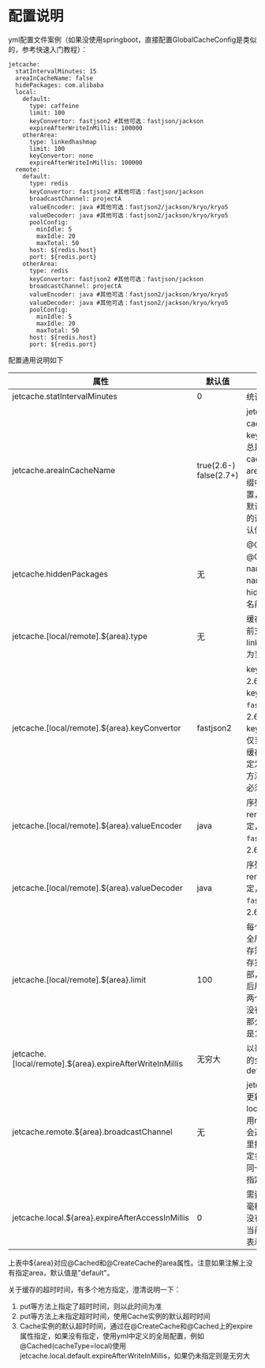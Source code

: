 # 配置说明
yml配置文件案例（如果没使用springboot，直接配置GlobalCacheConfig是类似的，参考快速入门教程）：
```
jetcache:
  statIntervalMinutes: 15
  areaInCacheName: false
  hidePackages: com.alibaba
  local:
    default:
      type: caffeine
      limit: 100
      keyConvertor: fastjson2 #其他可选：fastjson/jackson
      expireAfterWriteInMillis: 100000
    otherArea:
      type: linkedhashmap
      limit: 100
      keyConvertor: none
      expireAfterWriteInMillis: 100000
  remote:
    default:
      type: redis
      keyConvertor: fastjson2 #其他可选：fastjson/jackson
      broadcastChannel: projectA
      valueEncoder: java #其他可选：fastjson2/jackson/kryo/kryo5
      valueDecoder: java #其他可选：fastjson2/jackson/kryo/kryo5
      poolConfig:
        minIdle: 5
        maxIdle: 20
        maxTotal: 50
      host: ${redis.host}
      port: ${redis.port}
    otherArea:
      type: redis
      keyConvertor: fastjson2 #其他可选：fastjson/jackson
      broadcastChannel: projectA
      valueEncoder: java #其他可选：fastjson2/jackson/kryo/kryo5
      valueDecoder: java #其他可选：fastjson2/jackson/kryo/kryo5
      poolConfig:
        minIdle: 5
        maxIdle: 20
        maxTotal: 50
      host: ${redis.host}
      port: ${redis.port}
```


配置通用说明如下

| 属性 | 默认值                         | 说明                                                                                                                                                                                                    |
| --- |-----------------------------|-------------------------------------------------------------------------------------------------------------------------------------------------------------------------------------------------------|
| jetcache.statIntervalMinutes | 0                           | 统计间隔，0表示不统计                                                                                                                                                                                           |
| jetcache.areaInCacheName | true(2.6-) false(2.7+)      | jetcache-anno把cacheName作为远程缓存key前缀，2.4.3以前的版本总是把areaName加在cacheName中，因此areaName也出现在key前缀中。2.4.4以后可以配置，为了保持远程key兼容默认值为true，但是新项目的话false更合理些，2.7默认值已改为false。                                            |
| jetcache.hiddenPackages | 无                           | @Cached和@CreateCache自动生成name的时候，为了不让name太长，hiddenPackages指定的包名前缀被截掉                                                                                                                                   |
| jetcache.[local/remote].${area}.type | 无                           | 缓存类型。tair、redis为当前支持的远程缓存；linkedhashmap、caffeine为当前支持的本地缓存类型                                                                                                                                          |
| jetcache.[local/remote].${area}.keyConvertor | fastjson2 | key转换器的全局配置，2.6.5+已经支持的keyConvertor：```fastjson2```/```jackson```；<br/>2.6.5-只有一个已经实现的keyConvertor：```fastjson```。仅当使用@CreateCache且缓存类型为LOCAL时可以指定为```none```，此时通过equals方法来识别key。方法缓存必须指定keyConvertor |
| jetcache.[local/remote].${area}.valueEncoder | java                        | 序列化器的全局配置。仅remote类型的缓存需要指定，2.7+可选```fastjson2```/```jackson```/```kryo5```；2.6-可选```java```/```kryo```                                                                                               |
| jetcache.[local/remote].${area}.valueDecoder | java                        | 序列化器的全局配置。仅remote类型的缓存需要指定，2.7+可选```fastjson2```/```jackson```/```kryo5```；2.6-可选```java```/```kryo```                                                                                               |
| jetcache.[local/remote].${area}.limit | 100                         | 每个缓存实例的最大元素的全局配置，仅local类型的缓存需要指定。注意是每个缓存实例的限制，而不是全部，比如这里指定100，然后用@CreateCache创建了两个缓存实例（并且注解上没有设置localLimit属性），那么每个缓存实例的限制都是100                                                                        |
| jetcache.[local/remote].${area}.expireAfterWriteInMillis | 无穷大                         | 以毫秒为单位指定超时时间的全局配置(以前为defaultExpireInMillis)                                                                                                                                                           |
| jetcache.remote.${area}.broadcastChannel | 无                           | jetcahe2.7的两级缓存支持更新以后失效其他JVM中的local cache，但多个服务共用redis同一个channel可能会造成广播风暴，需要在这里指定channel，你可以决定多个不同的服务是否共用同一个channel。如果没有指定则不开启。                                                                       |
| jetcache.local.${area}.expireAfterAccessInMillis | 0                           | 需要jetcache2.2以上，以毫秒为单位，指定多长时间没有访问，就让缓存失效，当前只有本地缓存支持。0表示不使用这个功能。                                                                                                                                       |

上表中${area}对应@Cached和@CreateCache的area属性。注意如果注解上没有指定area，默认值是"default"。

关于缓存的超时时间，有多个地方指定，澄清说明一下：
1. put等方法上指定了超时时间，则以此时间为准
1. put等方法上未指定超时时间，使用Cache实例的默认超时时间
1. Cache实例的默认超时时间，通过在@CreateCache和@Cached上的expire属性指定，如果没有指定，使用yml中定义的全局配置，例如@Cached(cacheType=local)使用jetcache.local.default.expireAfterWriteInMillis，如果仍未指定则是无穷大

